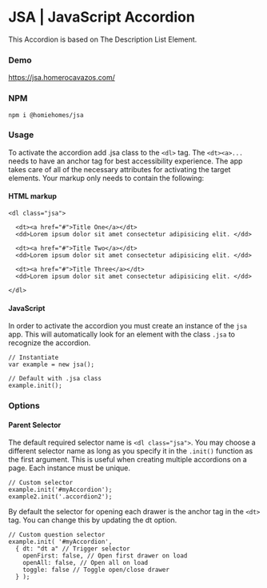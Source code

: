 # JSA | JavaScript Accordion

This Accordion is based on The Description List Element.

### Demo

https://jsa.homerocavazos.com/

### NPM

```
npm i @homiehomes/jsa
```

### Usage

To activate the accordion add .jsa class to the `<dl>` tag. The `<dt><a>...` needs to have an anchor tag for best accessibility experience. The app takes care of all of the necessary attributes for activating the target elements. Your markup only needs to contain the following:

#### HTML markup

```
<dl class="jsa">

  <dt><a href="#">Title One</a></dt>
  <dd>Lorem ipsum dolor sit amet consectetur adipisicing elit. </dd>

  <dt><a href="#">Title Two</a></dt>
  <dd>Lorem ipsum dolor sit amet consectetur adipisicing elit. </dd>

  <dt><a href="#">Title Three</a></dt>
  <dd>Lorem ipsum dolor sit amet consectetur adipisicing elit. </dd>

</dl>
```

#### JavaScript

In order to activate the accordion you must create an instance of the `jsa` app. This will automatically look for an element with the class `.jsa` to recognize the accordion.

```
// Instantiate
var example = new jsa();

// Default with .jsa class
example.init();

```

### Options

#### Parent Selector

The default required selector name is `<dl class="jsa">`. You may choose a different selector name as long as you specify it in the `.init()` function as the first argument. This is useful when creating multiple accordions on a page. Each instance must be unique.

```
// Custom selector
example.init('#myAccordion');
example2.init('.accordion2');
```

By default the selector for opening each drawer is the anchor tag in the `<dt>` tag. You can change this by updating the dt option.

```
// Custom question selector
example.init( '#myAccordion',
  { dt: "dt a" // Trigger selector
    openFirst: false, // Open first drawer on load
    openAll: false, // Open all on load
    toggle: false // Toggle open/close drawer
  } );
```

